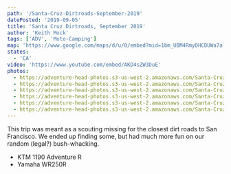 ```yaml
---
path: '/Santa-Cruz-Dirtroads-September-2019'
datePosted: '2019-09-05'
title: 'Santa Cruz Dirtroads, September 2019'
author: 'Keith Mock'
tags: ['ADV', 'Moto-Camping']
map: 'https://www.google.com/maps/d/u/0/embed?mid=1bm_UBM4RmyDHCDUWa7ale2olWkCwJ0Ak'
states:
  - 'CA'
video: 'https://www.youtube.com/embed/AKD4sZW3DuE'
photos:
  - https://adventure-head-photos.s3-us-west-2.amazonaws.com/Santa-Cruz-Dirtroads-September-2019/IMG_3061.jpeg
  - https://adventure-head-photos.s3-us-west-2.amazonaws.com/Santa-Cruz-Dirtroads-September-2019/IMG_3021.jpeg
  - https://adventure-head-photos.s3-us-west-2.amazonaws.com/Santa-Cruz-Dirtroads-September-2019/IMG_3068.jpeg
  - https://adventure-head-photos.s3-us-west-2.amazonaws.com/Santa-Cruz-Dirtroads-September-2019/IMG_3070.jpeg
  - https://adventure-head-photos.s3-us-west-2.amazonaws.com/Santa-Cruz-Dirtroads-September-2019/IMG_3081.jpeg
  - https://adventure-head-photos.s3-us-west-2.amazonaws.com/Santa-Cruz-Dirtroads-September-2019/IMG_3082.jpeg
---
```


This trip was meant as a scouting missing for the closest dirt roads to San Francisco. We ended up finding some, but had much more fun on our random (legal?) bush-whacking.

- KTM 1190 Adventure R
- Yamaha WR250R
